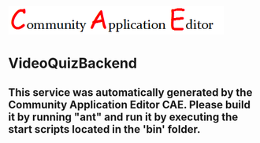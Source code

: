 ![CAE](https://github.com/CAE-Mario/application-MohsensVideoQuiz/blob/master/microservice-VideoQuizBackend/img/logo.png)  

VideoQuizBackend
===================


This service was automatically generated by the Community Application Editor CAE. Please build it by running "ant" and run it by executing the start scripts located in the 'bin' folder.
---------------
